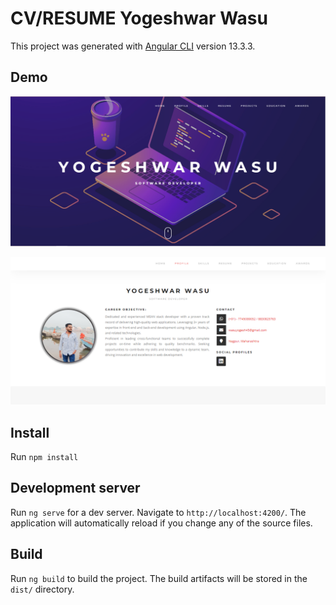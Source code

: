# CV/RESUME Yogeshwar Wasu

This project was generated with [Angular CLI](https://github.com/angular/angular-cli) version 13.3.3.

## Demo

<img src="src/assets/images/preview/preview_1.jpg" 
				alt="Preview" />   

<img src="src/assets/images/preview/preview_2.jpg" 
				alt="Preview" />   

## Install
Run `npm install`

## Development server

Run `ng serve` for a dev server. Navigate to `http://localhost:4200/`. The application will automatically reload if you change any of the source files.

## Build

Run `ng build` to build the project. The build artifacts will be stored in the `dist/` directory.
 
